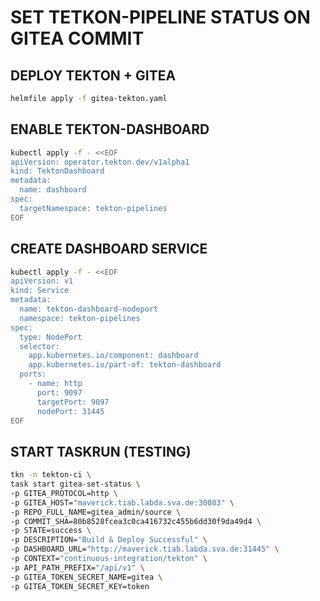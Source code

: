 # SET TETKON-PIPELINE STATUS ON GITEA COMMIT

## DEPLOY TEKTON + GITEA

```bash
helmfile apply -f gitea-tekton.yaml
```

## ENABLE TEKTON-DASHBOARD

```bash
kubectl apply -f - <<EOF
apiVersion: operator.tekton.dev/v1alpha1
kind: TektonDashboard
metadata:
  name: dashboard
spec:
  targetNamespace: tekton-pipelines
EOF
```

## CREATE DASHBOARD SERVICE

```bash
kubectl apply -f - <<EOF
apiVersion: v1
kind: Service
metadata:
  name: tekton-dashboard-nodeport
  namespace: tekton-pipelines
spec:
  type: NodePort
  selector:
    app.kubernetes.io/component: dashboard
    app.kubernetes.io/part-of: tekton-dashboard
  ports:
    - name: http
      port: 9097
      targetPort: 9097
      nodePort: 31445
EOF
```

## START TASKRUN (TESTING)

```bash
tkn -n tekton-ci \
task start gitea-set-status \
-p GITEA_PROTOCOL=http \
-p GITEA_HOST="maverick.tiab.labda.sva.de:30083" \
-p REPO_FULL_NAME=gitea_admin/source \
-p COMMIT_SHA=80b8528fcea3c0ca416732c455b6dd30f9da49d4 \
-p STATE=success \
-p DESCRIPTION="Build & Deploy Successful" \
-p DASHBOARD_URL="http://maverick.tiab.labda.sva.de:31445" \
-p CONTEXT="continuous-integration/tekton" \
-p API_PATH_PREFIX="/api/v1" \
-p GITEA_TOKEN_SECRET_NAME=gitea \
-p GITEA_TOKEN_SECRET_KEY=token
```
